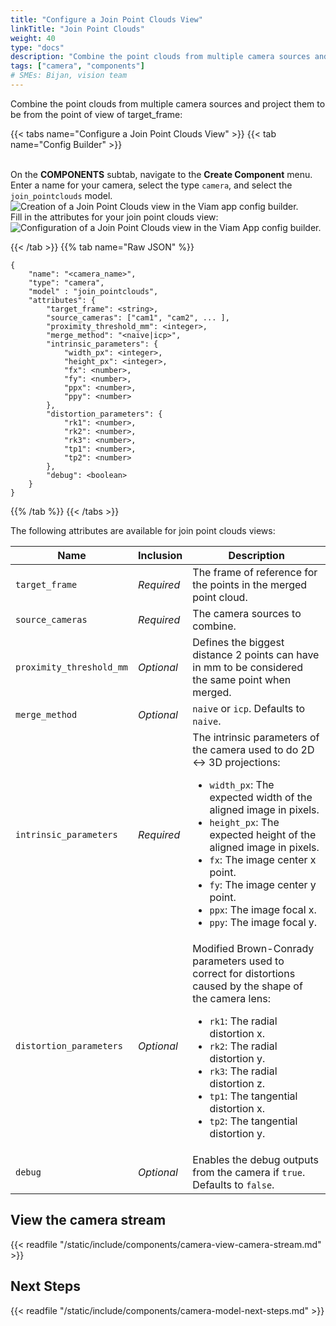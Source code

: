 ```yaml
---
title: "Configure a Join Point Clouds View"
linkTitle: "Join Point Clouds"
weight: 40
type: "docs"
description: "Combine the point clouds from multiple camera sources and project them to be from the point of view of target_frame."
tags: ["camera", "components"]
# SMEs: Bijan, vision team
---
```


Combine the point clouds from multiple camera sources and project them to be from the point of view of target_frame:

{{< tabs name="Configure a Join Point Clouds View" >}}
{{< tab name="Config Builder" >}}

<br>
On the <b>COMPONENTS</b> subtab, navigate to the <b>Create Component</b> menu.
Enter a name for your camera, select the type <code>camera</code>, and select the <code>join_pointclouds</code> model.
<br>
<img src="../img/create-join-pointclouds.png" alt="Creation of a Join Point Clouds view in the Viam app config builder." style="max-width:500px" />
<br>
Fill in the attributes for your join point clouds view:
<br>
<img src="../img/configure-join-pointclouds.png" alt="Configuration of a Join Point Clouds view in the Viam App config builder." />
<br>

{{< /tab >}}
{{% tab name="Raw JSON" %}}

```json-viam {class="line-numbers linkable-line-numbers"}
{
    "name": "<camera_name>",
    "type": "camera",
    "model" : "join_pointclouds",
    "attributes": {
        "target_frame": <string>,
        "source_cameras": ["cam1", "cam2", ... ],
        "proximity_threshold_mm": <integer>,
        "merge_method": "<naive|icp>",
        "intrinsic_parameters": {
            "width_px": <integer>,
            "height_px": <integer>,
            "fx": <number>,
            "fy": <number>,
            "ppx": <number>,
            "ppy": <number>
        },
        "distortion_parameters": {
            "rk1": <number>,
            "rk2": <number>,
            "rk3": <number>,
            "tp1": <number>,
            "tp2": <number>
        },
        "debug": <boolean>
    }
}
```

{{% /tab %}}
{{< /tabs >}}

The following attributes are available for join point clouds views:

| Name | Inclusion | Description |
| ---- | --------- | ----------- |
| `target_frame` | *Required* | The frame of reference for the points in the merged point cloud. |
| `source_cameras` | *Required* | The camera sources to combine. |
| `proximity_threshold_mm` | *Optional* | Defines the biggest distance 2 points can have in mm to be considered the same point when merged. |
| `merge_method` | *Optional* | `naive` or `icp`. Defaults to `naive`. |
| `intrinsic_parameters` | *Required* | The intrinsic parameters of the camera used to do 2D <-> 3D projections: <ul> <li> <code>width_px</code>: The expected width of the aligned image in pixels. </li> <li> <code>height_px</code>: The expected height of the aligned image in pixels. </li> <li> <code>fx</code>: The image center x point. </li> <li> <code>fy</code>: The image center y point. </li> <li> <code>ppx</code>: The image focal x. </li> <li> <code>ppy</code>: The image focal y. </li> </ul> |
| `distortion_parameters` | *Optional* | Modified Brown-Conrady parameters used to correct for distortions caused by the shape of the camera lens: <ul> <li> <code>rk1</code>: The radial distortion x. </li> <li> <code>rk2</code>: The radial distortion y. </li> <li> <code>rk3</code>: The radial distortion z. </li> <li> <code>tp1</code>: The tangential distortion x. </li> <li> <code>tp2</code>: The tangential distortion y. </li> </ul> |
| `debug` | *Optional* | Enables the debug outputs from the camera if `true`. Defaults to `false`. |

## View the camera stream

{{< readfile "/static/include/components/camera-view-camera-stream.md" >}}

## Next Steps

{{< readfile "/static/include/components/camera-model-next-steps.md" >}}
